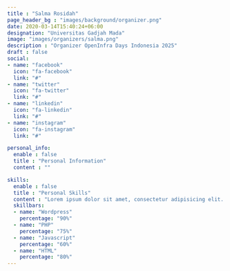 ```yaml
---
title : "Salma Rosidah"
page_header_bg : "images/background/organizer.png"
date: 2020-03-14T15:40:24+06:00
designation: "Universitas Gadjah Mada"
image: "images/organizers/salma.png"
description : "Organizer OpenInfra Days Indonesia 2025"
draft : false
social:
- name: "facebook"
  icon: "fa-facebook"
  link: "#"
- name: "twitter"
  icon: "fa-twitter"
  link: "#"
- name: "linkedin"
  icon: "fa-linkedin"
  link: "#"
- name: "instagram"
  icon: "fa-instagram"
  link: "#"

personal_info:
  enable : false
  title : "Personal Information"
  content : ""

skills:
  enable : false
  title : "Personal Skills"
  content : "Lorem ipsum dolor sit amet, consectetur adipisicing elit. Excepturi explicabo suscipit deleniti voluptatum quos nostrum iure doloremque."
  skillbars:
  - name: "Wordpress"
    percentage: "90%"
  - name: "PHP"
    percentage: "75%"
  - name: "Javascript"
    percentage: "60%"
  - name: "HTML"
    percentage: "80%"
---
```

